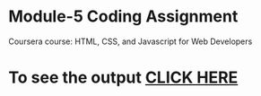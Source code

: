 
# Module-5 Coding Assignment

Coursera course: HTML, CSS, and Javascript for Web Developers

# To see the output [CLICK HERE](https://gptankit159.github.io/gptankit159/module-5/index.html)

